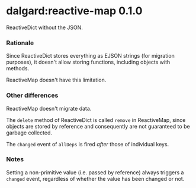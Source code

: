 dalgard:reactive-map 0.1.0
==========================

ReactiveDict without the JSON.

### Rationale

Since ReactiveDict stores everything as EJSON strings (for migration purposes), it doesn't allow storing functions, including objects with methods.

ReactiveMap doesn't have this limitation.

### Other differences

ReactiveMap doesn't migrate data.

The `delete` method of ReactiveDict is called `remove` in ReactiveMap, since objects are stored by reference and consequently are not guaranteed to be garbage collected.

The `changed` event of `allDeps` is fired *after* those of individual keys.

### Notes

Setting a non-primitive value (i.e. passed by reference) always triggers a `changed` event, regardless of whether the value has been changed or not.